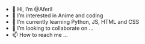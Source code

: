 - 👋 Hi, I’m @Aferil
- 👀 I’m interested in Anime and coding
- 🌱 I’m currently learning Python, JS, HTML and CSS
- 💞️ I’m looking to collaborate on ...
- 📫 How to reach me ...

<!---
AferilG/AferilG is a ✨ special ✨ repository because its `README.md` (this file) appears on your GitHub profile.
You can click the Preview link to take a look at your changes.
--->
